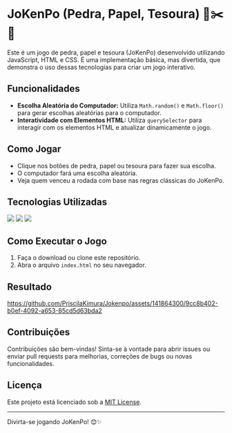 # JoKenPo (Pedra, Papel, Tesoura) 🎲✂️📜

Este é um jogo de pedra, papel e tesoura (JoKenPo) desenvolvido utilizando JavaScript, HTML e CSS. É uma implementação básica, mas divertida, que demonstra o uso dessas tecnologias para criar um jogo interativo.

## Funcionalidades

- **Escolha Aleatória do Computador:** Utiliza `Math.random()` e `Math.floor()` para gerar escolhas aleatórias para o computador.
- **Interatividade com Elementos HTML:** Utiliza `querySelector` para interagir com os elementos HTML e atualizar dinamicamente o jogo.

## Como Jogar

- Clique nos botões de pedra, papel ou tesoura para fazer sua escolha.
- O computador fará uma escolha aleatória.
- Veja quem venceu a rodada com base nas regras clássicas do JoKenPo.

## Tecnologias Utilizadas

  <img src="https://img.shields.io/badge/CSS3-1572B6?style=for-the-badge&logo=css3&logoColor=white"/>
  <img src="https://img.shields.io/badge/HTML-239120?style=for-the-badge&logo=html5&logoColor=white"/> 
  <img src="https://img.shields.io/badge/JavaScript-F7DF1E?style=for-the-badge&logo=javascript&logoColor=black"/>


## Como Executar o Jogo

1. Faça o download ou clone este repositório.
2. Abra o arquivo `index.html` no seu navegador.

## Resultado


https://github.com/PriscilaKimura/Jokenpo/assets/141864300/9cc8b402-b0ef-4092-a653-85cd5d63bda2

## Contribuições

Contribuições são bem-vindas! Sinta-se à vontade para abrir issues ou enviar pull requests para melhorias, correções de bugs ou novas funcionalidades.

## Licença

Este projeto está licenciado sob a [MIT License](LICENSE).

---

Divirta-se jogando JoKenPo! 😊✨
